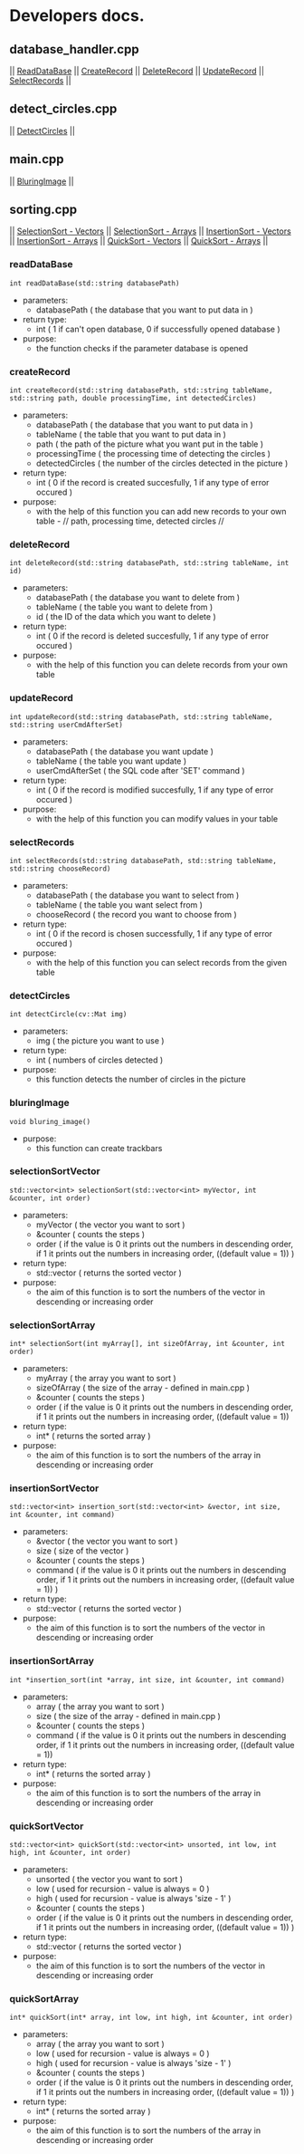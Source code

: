 # Developers docs.

## database_handler.cpp

|| [ReadDataBase](#readDataBase) || [CreateRecord](#createRecord) || [DeleteRecord](#deleteRecord) || [UpdateRecord](#updateRecord) || [SelectRecords](#selectRecords) ||

## detect_circles.cpp

|| [DetectCircles](#detectCircles) ||

## main.cpp

|| [BluringImage](#bluringImage) ||

## sorting.cpp

|| [SelectionSort - Vectors](#selectionSortVector) || [SelectionSort - Arrays](#selectionSortArray) || [InsertionSort - Vectors](#insertionSortVector) || [InsertionSort - Arrays](#insertionSortArray) || [QuickSort - Vectors](#quickSortVector) || [QuickSort - Arrays](#quickSortArray) ||

### readDataBase

```int readDataBase(std::string databasePath)```

  - parameters: 
      - databasePath ( the database that you want to put data in )
  - return type:
      - int ( 1 if can't open database, 0 if successfully opened database )
  - purpose:
      - the function checks if the parameter database is opened
      
### createRecord

```int createRecord(std::string databasePath, std::string tableName, std::string path, double processingTime, int detectedCircles)```

  - parameters:
      - databasePath ( the database that you want to put data in )
      - tableName ( the table that you want to put data in )
      - path ( the path of the picture what you want put in the table )
      - processingTime ( the processing time of detecting the circles )
      - detectedCircles ( the number of the circles detected in the picture )
   - return type:
      - int ( 0 if the record is created succesfully, 1 if any type of error occured )
   - purpose:
      - with the help of this function you can add new records to your own table - // path, processing time, detected circles //
      
### deleteRecord

```int deleteRecord(std::string databasePath, std::string tableName, int id)```

  - parameters: 
      - databasePath ( the database you want to delete from )
      - tableName ( the table you want to delete from )
      - id ( the ID of the data which you want to delete )
  - return type:
      - int ( 0 if the record is deleted succesfully, 1 if any type of error occured )
  - purpose:
      - with the help of this function you can delete records from your own table
      
### updateRecord

```int updateRecord(std::string databasePath, std::string tableName, std::string userCmdAfterSet)```

  - parameters: 
      - databasePath ( the database you want update )
      - tableName ( the table you want update )
      - userCmdAfterSet ( the SQL code after 'SET' command )
  - return type:
      - int ( 0 if the record is modified succesfully, 1 if any type of error occured )
  - purpose:
      - with the help of this function you can modify values in your table
      
### selectRecords

```int selectRecords(std::string databasePath, std::string tableName, std::string chooseRecord)```

  - parameters: 
      - databasePath ( the database you want to select from )
      - tableName ( the table you want select from )
      - chooseRecord ( the record you want to choose from )
  - return type:
      - int ( 0 if the record is chosen successfully, 1 if any type of error occured )
  - purpose:
      - with the help of this function you can select records from the given table
      
      
### detectCircles

```int detectCircle(cv::Mat img)```

   - parameters:
      - img ( the picture you want to use )
   - return type:
      - int ( numbers of circles detected )
   - purpose:
      - this function detects the number of circles in the picture
      
### bluringImage

```void bluring_image()```

   - purpose:
      - this function can create trackbars
      
     
### selectionSortVector

```std::vector<int> selectionSort(std::vector<int> myVector, int &counter, int order)```

   - parameters: 
      - myVector ( the vector you want to sort )
      - &counter ( counts the steps ) 
      - order ( if the value is 0 it prints out the numbers in descending order, if 1 it prints out the numbers in increasing order, ((default value = 1)) )
   - return type:
      - std::vector<int> ( returns the sorted vector )
   - purpose:
      - the aim of this function is to sort the numbers of the vector in descending or increasing order
  

### selectionSortArray

```int* selectionSort(int myArray[], int sizeOfArray, int &counter, int order)```

   - parameters:
      - myArray ( the array you want to sort )
      - sizeOfArray ( the size of the array - defined in main.cpp )
      - &counter ( counts the steps )
      - order ( if the value is 0 it prints out the numbers in descending order, if 1 it prints out the numbers in increasing order, ((default value = 1))
   - return type:
       - int* ( returns the sorted array )
   - purpose:
      - the aim of this function is to sort the numbers of the array in descending or increasing order
       
   
### insertionSortVector

```std::vector<int> insertion_sort(std::vector<int> &vector, int size, int &counter, int command)```

  - parameters: 
      - &vector ( the vector you want to sort )
      - size ( size of the vector )
      - &counter ( counts the steps ) 
      - command ( if the value is 0 it prints out the numbers in descending order, if 1 it prints out the numbers in increasing order, ((default value = 1)) )
   - return type:
      - std::vector<int> ( returns the sorted vector )
  - purpose:
      - the aim of this function is to sort the numbers of the vector in descending or increasing order


### insertionSortArray

```int *insertion_sort(int *array, int size, int &counter, int command)```

   - parameters:
      - array ( the array you want to sort )
      - size ( the size of the array - defined in main.cpp )
      - &counter ( counts the steps )
      - command ( if the value is 0 it prints out the numbers in descending order, if 1 it prints out the numbers in increasing order, ((default value = 1))
   - return type:
       - int* ( returns the sorted array )
   - purpose:
       - the aim of this function is to sort the numbers of the array in descending or increasing order

### quickSortVector

```std::vector<int> quickSort(std::vector<int> unsorted, int low, int high, int &counter, int order)```

   - parameters: 
      - unsorted ( the vector you want to sort )
      - low ( used for recursion - value is always = 0 )
      - high ( used for recursion - value is always 'size - 1' )
      - &counter ( counts the steps )
      - order ( if the value is 0 it prints out the numbers in descending order, if 1 it prints out the numbers in increasing order, ((default value = 1)) )
   - return type:
      - std::vector<int> ( returns the sorted vector )
   - purpose:
       - the aim of this function is to sort the numbers of the vector in descending or increasing order
   
### quickSortArray

```int* quickSort(int* array, int low, int high, int &counter, int order)```

   - parameters: 
      - array ( the array you want to sort )
      - low ( used for recursion - value is always = 0 )
      - high ( used for recursion - value is always 'size - 1' )
      - &counter ( counts the steps )
      - order ( if the value is 0 it prints out the numbers in descending order, if 1 it prints out the numbers in increasing order, ((default value = 1)) )
   - return type:
      - int* ( returns the sorted array )
   - purpose:
      - the aim of this function is to sort the numbers of the array in descending or increasing order
